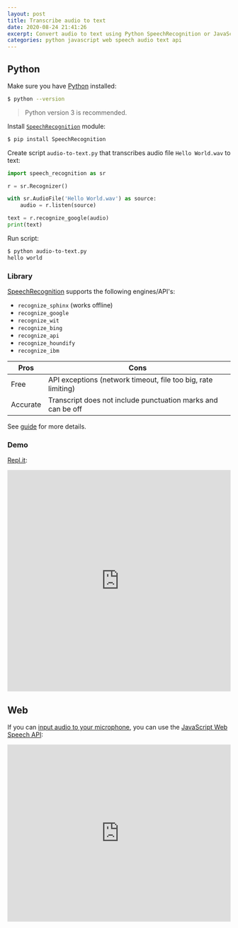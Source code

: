 ```yaml
---
layout: post
title: Transcribe audio to text
date: 2020-08-24 21:41:26
excerpt: Convert audio to text using Python SpeechRecognition or JavaScript Web Speech API.
categories: python javascript web speech audio text api
---
```


## Python

Make sure you have [Python](https://www.python.org/downloads/) installed:

```sh
$ python --version
```

> Python version 3 is recommended.

Install [`SpeechRecognition`](https://pypi.org/project/SpeechRecognition/) module:

```sh
$ pip install SpeechRecognition
```

Create script `audio-to-text.py` that transcribes audio file `Hello World.wav` to text:

```py
import speech_recognition as sr

r = sr.Recognizer()

with sr.AudioFile('Hello World.wav') as source:
    audio = r.listen(source)

text = r.recognize_google(audio)
print(text)
```

Run script:

```sh
$ python audio-to-text.py
hello world
```

### Library

[SpeechRecognition](https://pypi.org/project/SpeechRecognition/) supports the following engines/API's:

- `recognize_sphinx` (works offline)
- `recognize_google`
- `recognize_wit`
- `recognize_bing`
- `recognize_api`
- `recognize_houndify`
- `recognize_ibm`

| Pros     | Cons                                                          |
| -------- | ------------------------------------------------------------- |
| Free     | API exceptions (network timeout, file too big, rate limiting) |
| Accurate | Transcript does not include punctuation marks and can be off  |

See [guide](https://realpython.com/python-speech-recognition/) for more details.

### Demo

[Repl.it](https://repl.it/@remarkablemark/Speech-Recognition):

<iframe height="500px" width="100%" src="https://repl.it/@remarkablemark/Speech-Recognition?lite=true" scrolling="no" frameborder="no" allowtransparency="true" allowfullscreen="true" sandbox="allow-forms allow-pointer-lock allow-popups allow-same-origin allow-scripts allow-modals"></iframe>

## Web

If you can [input audio to your microphone](https://rogueamoeba.com/loopback/), you can use the [JavaScript Web Speech API](https://developers.google.com/web/updates/2013/01/Voice-Driven-Web-Apps-Introduction-to-the-Web-Speech-API):

<iframe height="400px" width="100%" src="https://www.google.com/intl/en/chrome/demos/speech.html" scrolling="no" frameborder="no" allow="microphone"></iframe>
